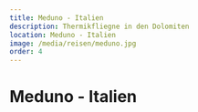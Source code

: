 ```yaml
---
title: Meduno - Italien
description: Thermikfliegne in den Dolomiten
location: Meduno - Italien
image: /media/reisen/meduno.jpg
order: 4
---
```


# Meduno - Italien 
